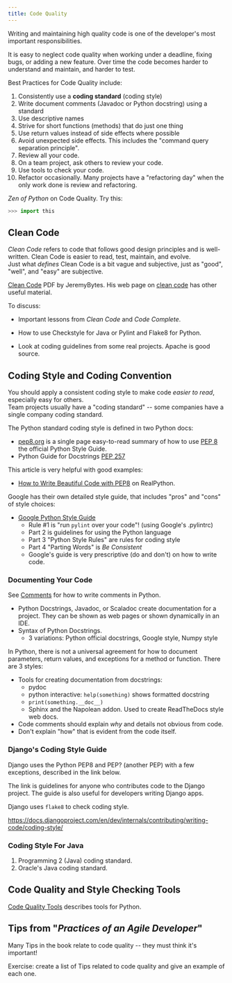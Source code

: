 ```yaml
---
title: Code Quality
---
```


Writing and maintaining high quality code is one of the developer's
most important responsibilities.

It is easy to neglect code quality when working under a deadline,
fixing bugs, or adding a new feature. Over time the code becomes
harder to understand and maintain, and harder to test.

Best Practices for Code Quality include:

1. Consistently use a **coding standard** (coding style)
2. Write document comments (Javadoc or Python docstring) using a standard
3. Use descriptive names
4. Strive for short functions (methods) that do just one thing
5. Use return values instead of side effects where possible
6. Avoid unexpected side effects. This includes the "command query separation principle".
7. Review all your code.
8. On a team project, ask others to review your code.
9. Use tools to check your code.
10. Refactor occasionally.  Many projects have a "refactoring day" when the only work done is review and refactoring.

*Zen of Python* on Code Quality. Try this:

```python
>>> import this
```

## Clean Code

*Clean Code* refers to code that follows good design principles and is well-written. 
Clean Code is easier to read, test, maintain, and evolve.    
Just what *defines* Clean Code is a bit vague and subjective, 
just as "good", "well", and "easy" are subjective.

[Clean Code](http://www.jeremybytes.com/Downloads/CleanCode.pdf) PDF by JeremyBytes. His web page on [clean code](ww.jeremybytes.com/Demos.aspx#CC) has other useful material.

To discuss:

* Important lessons from *Clean Code* and *Code Complete*.

* How to use Checkstyle for Java or Pylint and Flake8 for Python.

* Look at coding guidelines from some real projects. Apache is good source.

## Coding Style and Coding Convention

You should apply a consistent coding style to make code
*easier to read*, especially easy for others.    
Team projects usually have a "coding standard" -- some companies
have a single company coding standard.

The Python standard coding style is defined in two Python docs: 

* [pep8.org](http://pep8.org/) is a single page easy-to-read summary of how to use [PEP 8](https://www.python.org/dev/peps/pep-0008/) the official Python Style Guide.
* Python Guide for Docstrings [PEP 257](https://www.python.org/dev/peps/pep-0257/)

This article is very helpful with good examples:

* [How to Write Beautiful Code with PEP8](https://realpython.com/python-pep8/) on RealPython.

Google has their own detailed style guide, that includes "pros" and "cons" of style choices:

* [Google Python Style Guide](https://google.github.io/styleguide/pyguide.html)
  - Rule #1 is "run `pylint` over your code"! (using Google's .pylintrc)
  - Part 2 is guidelines for using the Python language 
  - Part 3 "Python Style Rules" are rules for coding style
  - Part 4 "Parting Words" is *Be Consistent*
  - Google's guide is very prescriptive (do and don't) on how to write code.

### Documenting Your Code

See [Comments](comments) for how to write comments in Python.

* Python Docstrings, Javadoc, or Scaladoc create documentation for a project. They can be shown as web pages or shown dynamically in an IDE.
* Syntax of Python Docstrings.
  - 3 variations: Python official docstrings, Google style, Numpy style

In Python, there is not a universal agreement for how to document parameters, return values, and exceptions for a method or function. There are 3 styles:
* Tools for creating documentation from docstrings:
  - pydoc
  - python interactive: `help(something)` shows formatted docstring
  - `print(something.__doc__)`
  - Sphinx and the Napolean addon. Used to create ReadTheDocs style web docs.
* Code comments should explain *why* and details not obvious from code. 
* Don't explain "how" that is evident from the code itself.

### Django's Coding Style Guide

Django uses the Python PEP8 and PEP? (another PEP) with a few exceptions, described in the link below.

The link is guidelines for anyone who contributes code to the Django project.
The guide is also useful for developers writing Django apps.

Django uses `flake8` to check coding style.

https://docs.djangoproject.com/en/dev/internals/contributing/writing-code/coding-style/

### Coding Style For Java

1. Programming 2 (Java) coding standard.
2. Oracle's Java coding standard.

## Code Quality and Style Checking Tools

[Code Quality Tools](code-quality-tools) describes tools for Python.

## Tips from "*Practices of an Agile Developer*"

Many Tips in the book relate to code quality -- they must think it's important!

Exercise: create a list of Tips related to code quality and give 
an example of each one.
